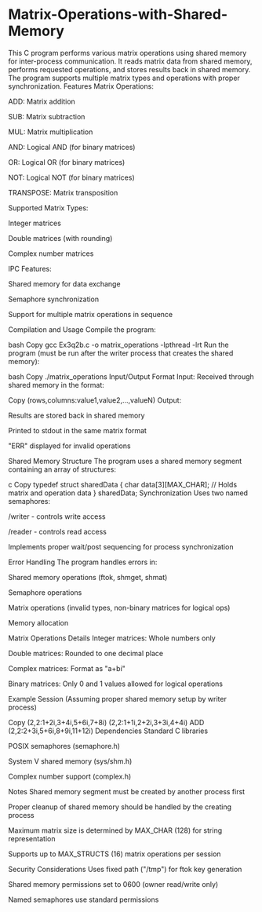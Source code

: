 # Matrix-Operations-with-Shared-Memory
This C program performs various matrix operations using shared memory for inter-process communication. It reads matrix data from shared memory, performs requested operations, and stores results back in shared memory. The program supports multiple matrix types and operations with proper synchronization.
Features
Matrix Operations:

ADD: Matrix addition

SUB: Matrix subtraction

MUL: Matrix multiplication

AND: Logical AND (for binary matrices)

OR: Logical OR (for binary matrices)

NOT: Logical NOT (for binary matrices)

TRANSPOSE: Matrix transposition

Supported Matrix Types:

Integer matrices

Double matrices (with rounding)

Complex number matrices

IPC Features:

Shared memory for data exchange

Semaphore synchronization

Support for multiple matrix operations in sequence

Compilation and Usage
Compile the program:

bash
Copy
gcc Ex3q2b.c -o matrix_operations -lpthread -lrt
Run the program (must be run after the writer process that creates the shared memory):

bash
Copy
./matrix_operations
Input/Output Format
Input: Received through shared memory in the format:

Copy
(rows,columns:value1,value2,...,valueN)
Output:

Results are stored back in shared memory

Printed to stdout in the same matrix format

"ERR" displayed for invalid operations

Shared Memory Structure
The program uses a shared memory segment containing an array of structures:

c
Copy
typedef struct sharedData {
    char data[3][MAX_CHAR];  // Holds matrix and operation data
} sharedData;
Synchronization
Uses two named semaphores:

/writer - controls write access

/reader - controls read access

Implements proper wait/post sequencing for process synchronization

Error Handling
The program handles errors in:

Shared memory operations (ftok, shmget, shmat)

Semaphore operations

Matrix operations (invalid types, non-binary matrices for logical ops)

Memory allocation

Matrix Operations Details
Integer matrices: Whole numbers only

Double matrices: Rounded to one decimal place

Complex matrices: Format as "a+bi"

Binary matrices: Only 0 and 1 values allowed for logical operations

Example Session
(Assuming proper shared memory setup by writer process)

Copy
(2,2:1+2i,3+4i,5+6i,7+8i)
(2,2:1+1i,2+2i,3+3i,4+4i)
ADD
(2,2:2+3i,5+6i,8+9i,11+12i)
Dependencies
Standard C libraries

POSIX semaphores (semaphore.h)

System V shared memory (sys/shm.h)

Complex number support (complex.h)

Notes
Shared memory segment must be created by another process first

Proper cleanup of shared memory should be handled by the creating process

Maximum matrix size is determined by MAX_CHAR (128) for string representation

Supports up to MAX_STRUCTS (16) matrix operations per session

Security Considerations
Uses fixed path ("/tmp") for ftok key generation

Shared memory permissions set to 0600 (owner read/write only)

Named semaphores use standard permissions

